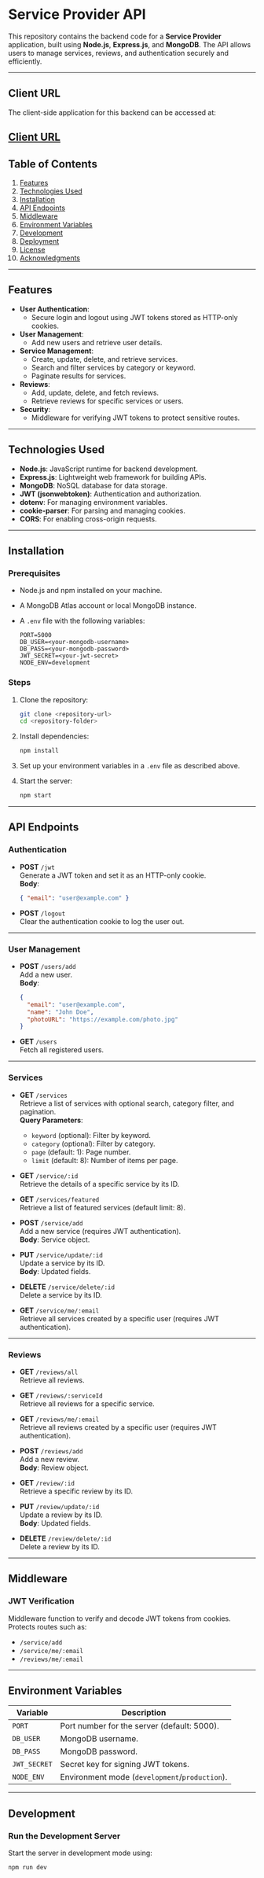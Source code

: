 # Service Provider API

This repository contains the backend code for a **Service Provider** application, built using **Node.js**, **Express.js**, and **MongoDB**. The API allows users to manage services, reviews, and authentication securely and efficiently.

---

## Client URL

The client-side application for this backend can be accessed at:

## [Client URL](https://services-review.netlify.app/)

## Table of Contents

1. [Features](#features)
2. [Technologies Used](#technologies-used)
3. [Installation](#installation)
4. [API Endpoints](#api-endpoints)
5. [Middleware](#middleware)
6. [Environment Variables](#environment-variables)
7. [Development](#development)
8. [Deployment](#deployment)
9. [License](#license)
10. [Acknowledgments](#acknowledgments)

---

## Features

- **User Authentication**:
  - Secure login and logout using JWT tokens stored as HTTP-only cookies.
- **User Management**:
  - Add new users and retrieve user details.
- **Service Management**:
  - Create, update, delete, and retrieve services.
  - Search and filter services by category or keyword.
  - Paginate results for services.
- **Reviews**:
  - Add, update, delete, and fetch reviews.
  - Retrieve reviews for specific services or users.
- **Security**:
  - Middleware for verifying JWT tokens to protect sensitive routes.

---

## Technologies Used

- **Node.js**: JavaScript runtime for backend development.
- **Express.js**: Lightweight web framework for building APIs.
- **MongoDB**: NoSQL database for data storage.
- **JWT (jsonwebtoken)**: Authentication and authorization.
- **dotenv**: For managing environment variables.
- **cookie-parser**: For parsing and managing cookies.
- **CORS**: For enabling cross-origin requests.

---

## Installation

### Prerequisites

- Node.js and npm installed on your machine.
- A MongoDB Atlas account or local MongoDB instance.
- A `.env` file with the following variables:

  ```env
  PORT=5000
  DB_USER=<your-mongodb-username>
  DB_PASS=<your-mongodb-password>
  JWT_SECRET=<your-jwt-secret>
  NODE_ENV=development
  ```

### Steps

1. Clone the repository:

   ```bash
   git clone <repository-url>
   cd <repository-folder>
   ```

2. Install dependencies:

   ```bash
   npm install
   ```

3. Set up your environment variables in a `.env` file as described above.

4. Start the server:
   ```bash
   npm start
   ```

---

## API Endpoints

### **Authentication**

- **POST** `/jwt`  
  Generate a JWT token and set it as an HTTP-only cookie.  
  **Body**:

  ```json
  { "email": "user@example.com" }
  ```

- **POST** `/logout`  
  Clear the authentication cookie to log the user out.

---

### **User Management**

- **POST** `/users/add`  
  Add a new user.  
  **Body**:

  ```json
  {
    "email": "user@example.com",
    "name": "John Doe",
    "photoURL": "https://example.com/photo.jpg"
  }
  ```

- **GET** `/users`  
  Fetch all registered users.

---

### **Services**

- **GET** `/services`  
  Retrieve a list of services with optional search, category filter, and pagination.  
  **Query Parameters**:

  - `keyword` (optional): Filter by keyword.
  - `category` (optional): Filter by category.
  - `page` (default: 1): Page number.
  - `limit` (default: 8): Number of items per page.

- **GET** `/service/:id`  
  Retrieve the details of a specific service by its ID.

- **GET** `/services/featured`  
  Retrieve a list of featured services (default limit: 8).

- **POST** `/service/add`  
  Add a new service (requires JWT authentication).  
  **Body**: Service object.

- **PUT** `/service/update/:id`  
  Update a service by its ID.  
  **Body**: Updated fields.

- **DELETE** `/service/delete/:id`  
  Delete a service by its ID.

- **GET** `/service/me/:email`  
  Retrieve all services created by a specific user (requires JWT authentication).

---

### **Reviews**

- **GET** `/reviews/all`  
  Retrieve all reviews.

- **GET** `/reviews/:serviceId`  
  Retrieve all reviews for a specific service.

- **GET** `/reviews/me/:email`  
  Retrieve all reviews created by a specific user (requires JWT authentication).

- **POST** `/reviews/add`  
  Add a new review.  
  **Body**: Review object.

- **GET** `/review/:id`  
  Retrieve a specific review by its ID.

- **PUT** `/review/update/:id`  
  Update a review by its ID.  
  **Body**: Updated fields.

- **DELETE** `/review/delete/:id`  
  Delete a review by its ID.

---

## Middleware

### **JWT Verification**

Middleware function to verify and decode JWT tokens from cookies.  
Protects routes such as:

- `/service/add`
- `/service/me/:email`
- `/reviews/me/:email`

---

## Environment Variables

| Variable     | Description                                    |
| ------------ | ---------------------------------------------- |
| `PORT`       | Port number for the server (default: 5000).    |
| `DB_USER`    | MongoDB username.                              |
| `DB_PASS`    | MongoDB password.                              |
| `JWT_SECRET` | Secret key for signing JWT tokens.             |
| `NODE_ENV`   | Environment mode (`development`/`production`). |

---

## Development

### Run the Development Server

Start the server in development mode using:

```bash
npm run dev
```
